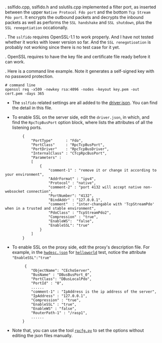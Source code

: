 . sslfido.cpp, sslfido.h and sslutils.cpp implemented a filter port, as inserted between the upper `Native Protocol Fdo port` and the bottom `Tcp Stream Pdo port`. It encrypts the outbound packets and decrypts the inbound packets as well as performs the `SSL handshake` and `SSL shutdown`, plus the `SSL renegotiation` occationally.   

. The `sslfido` requires OpenSSL-1.1 to work properly. And I have not tested whether it works with lower version so far. And the `SSL renegotioation` is probably not working since there is no test case for it yet.

. OpenSSL requires to have the key file and certificate file ready before it can work.   

. Here is a command line example. Note it generates a self-signed key with no password protection.   
```
# command line
openssl req -x509 -newkey rsa:4096 -nodes -keyout key.pem -out cert.pem -days 365
```

* The `sslfido` related settings are all added to the [driver.json](https://github.com/zhiming99/rpc-frmwrk/blob/master/ipc/driver.json). You can find the detail in this file.

* To enable SSL on the server side, edit the `driver.json`, in which, and find the `RpcTcpBusPort` option block, where lists the attributes of all the listening ports. 
```
        {
            "PortType"      : "Fdo",
            "PortClass"     : "RpcTcpBusPort",
            "PortDriver"    : "RpcTcpBusDriver",
            "InternalClass" : "CTcpRpcBusPort",
            "Parameters" :
            [
                {
                    "comment-1" : "remove it or change it according to your environment",
                    "AddrFormat" : "ipv4",
                    "Protocol" : "native",
                    "comment-2" : "port 4132 will accept native non-websocket connection",
                    "PortNumber": "4132",
                    "BindAddr" : "127.0.0.1",
                    "comment"  : "inter-changable with 'TcpStreamPdo' when in a trusted and stable environment",
                    "PdoClass" : "TcpStreamPdo2",
                    "Compression" : "true",
                    "EnableWS":  "false",
                    "EnableSSL": "true"
                }
            ]
        }
```
* To enable SSL on the proxy side, edit the proxy's description file. For example, in the [`hwdesc.json`](https://github.com/zhiming99/rpc-frmwrk/blob/master/test/helloworld/hwdesc.json) for [`helloworld`](https://github.com/zhiming99/rpc-frmwrk/tree/master/test/helloworld) test, notice the attribute `"EnableSSL":"true"`
```
         {
            "ObjectName": "CEchoServer",
            "BusName" : "DBusBusPort_0",
            "PortClass": "DBusLocalPdo",
            "PortId" : "0",
            ......
            "comment-1" : "IpAddress is the ip address of the server",
            "IpAddress" : "127.0.0.1",
            "Compression" : "true",
            "EnableSSL" : "true",
            "EnableWS" : "false",
            "RouterPath-1" : "/rasp1",
            ......
        }
```
* Note that, you can use the tool [`rpcfg.py`](https://github.com/zhiming99/rpc-frmwrk/tree/master/tools#rpc-router-config-tool) to set the options without editing the json files manually.
